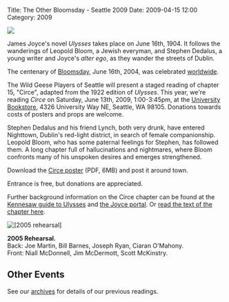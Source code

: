 Title: The Other Bloomsday - Seattle 2009
Date: 2009-04-15 12:00
Category: 2009

[![]({filename}/posters/Circe1-Poster-300.jpg)]({filename}/posters/Circe1-Poster-8.5x11.pdf "Circe Poster")

James Joyce's novel *Ulysses* takes place on June 16th, 1904.
It follows the wanderings of Leopold Bloom, a Jewish everyman,
and Stephen Dedalus, a young writer and Joyce's *alter ego*,
as they wander the streets of Dublin.

The centenary of [Bloomsday](http://en.wikipedia.org/wiki/Bloomsday),
June 16th, 2004, was celebrated
[worldwide](http://www.rejoycedublin2004.com "ReJoyce Dublin 2004").

The Wild Geese Players of Seattle will present a staged reading of
chapter 15, "Circe", adapted from the 1922 edition of *Ulysses*.
This year, we're reading *Circe* on Saturday, June 13th, 2009, 1:00-3:45pm,
at the [University Bookstore](http://www.bookstore.washington.edu/),
4326 University Way NE, Seattle, WA 98105.
Donations towards costs of posters and props are welcome.

Stephen Dedalus and his friend Lynch, both very drunk,
have entered Nighttown, Dublin's red-light district,
in search of female companionship.
Leopold Bloom, who has some paternal feelings for Stephen, has followed them.
A long chapter full of hallucinations and nightmares,
where Bloom confronts many of his unspoken desires and emerges strengthened.

Download the [Circe poster]({filename}/posters/Circe1-Poster-8.5x11.pdf "Circe Poster")
(PDF, 6MB) and post it around town.

Entrance is free, but donations are appreciated.

Further background information on the Circe chapter can be found at the
[Kennesaw guide to Ulysses](http://ksumail.kennesaw.edu/~mglosup/ulysses/circe.html) and
[the Joyce portal](http://www.robotwisdom.com/jaj/ulysses/index.html#circe).
Or [read the text of the chapter here](http://www.readprint.com/chapter-6376/James-Joyce).

![]({filename}/images/2005-rehearsal.jpg "[2005 rehearsal]")

**2005 Rehearsal.** <br>
Back: Joe Martin, Bill Barnes, Joseph Ryan, Ciaran O'Mahony. <br>
Front: Niall McDonnell, Jim McDermott, Scott McKinstry.

## Other Events

See our [archives]({filename}/archives.md) for details of our previous readings.
